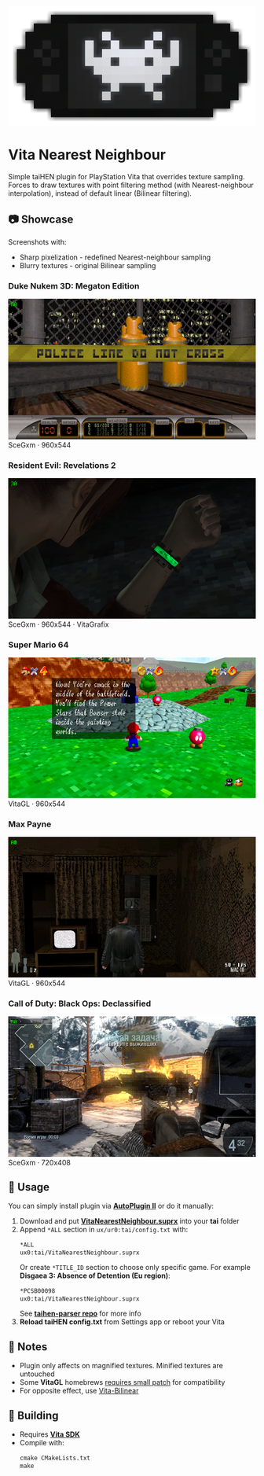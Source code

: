 ![PixelVitaLogo](Pictures/VitaNearest.png)

# Vita Nearest Neighbour
Simple taiHEN plugin for PlayStation Vita that overrides texture sampling. Forces to draw textures with point filtering method (with Nearest-neighbour interpolation), instead of default linear (Bilinear filtering).

## 📷 Showcase
Screenshots with:
- Sharp pixelization - redefined Nearest-neighbour sampling
- Blurry textures - original Bilinear sampling
### Duke Nukem 3D: Megaton Edition
![Duke](Pictures/Duke3D.webp)
SceGxm · 960x544
### Resident Evil: Revelations 2
![Resident Evil Revelations 2](Pictures/RE.webp)
SceGxm · 960x544 · VitaGrafix
### Super Mario 64
![SM64](Pictures/SM64.webp)
VitaGL · 960x544
### Max Payne
![Max Payne](Pictures/Max.webp)
VitaGL · 960x544
### Call of Duty: Black Ops: Declassified
![CoD](Pictures/CoD.webp)
SceGxm · 720x408

## 🤚 Usage
You can simply install plugin via **[AutoPlugin II](https://github.com/ONElua/AutoPlugin2)** or do it manually:
1. Download and put **[VitaNearestNeighbour.suprx](https://github.com/MuxaJlbl4/Vita-Nearest-Neighbour/releases)** into your **tai** folder  
2. Append `*ALL` section in `ux/ur0:tai/config.txt` with:
	```
	*ALL
	ux0:tai/VitaNearestNeighbour.suprx
	```
	Or create `*TITLE_ID` section to choose only specific game. For example **Disgaea 3: Absence of Detention (Eu region)**:
	```
	*PCSB00098
	ux0:tai/VitaNearestNeighbour.suprx
	```
	See **[taihen-parser repo](https://github.com/DaveeFTW/taihen-parser)** for more info  
3. **Reload taiHEN config.txt** from Settings app or reboot your Vita  

## 📜 Notes
- Plugin only affects on magnified textures. Minified textures are untouched
- Some **VitaGL** homebrews [requires small patch](https://github.com/Rinnegatamante/vitaGL/issues/77#issuecomment-907796222) for compatibility
- For opposite effect, use [Vita-Bilinear](https://github.com/swosho/Vita-Bilinear)

## 🧱 Building
- Requires **[Vita SDK](https://vitasdk.org)**  
- Compile with:
	```
	cmake CMakeLists.txt  
	make
	```